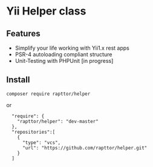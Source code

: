 Yii Helper class
=========================

Features
--------

* Simplify your life working with Yii1.x rest apps
* PSR-4 autoloading compliant structure
* Unit-Testing with PHPUnit [in progress]
    
Install
-------

    composer require rapttor/helper

or

      "require": {
        "rapttor/helper": "dev-master"
      },
      "repositories":[
        {
          "type": "vcs",
          "url": "https://github.com/rapttor/helper.git"
        }
      ]
      
 